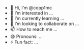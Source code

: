 - 👋 Hi, I’m @copp1mc
- 👀 I’m interested in ...
- 🌱 I’m currently learning ...
- 💞️ I’m looking to collaborate on ...
- 📫 How to reach me ...
- 😄 Pronouns: ...
- ⚡ Fun fact: ...

<!---
copp1mc/copp1mc is a ✨ special ✨ repository because its `README.md` (this file) appears on your GitHub profile.
You can click the Preview link to take a look at your changes.
--->
